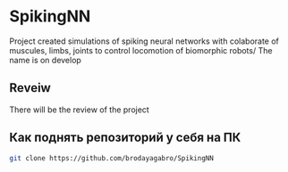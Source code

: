 # SpikingNN
Project created simulations of spiking neural networks with colaborate of muscules, limbs, joints to control locomotion of biomorphic robots/
The name is on develop

## Reveiw
There will be the review of the project

## Как поднять репозиторий у себя на ПК
```bash
git clone https://github.com/brodayagabro/SpikingNN
```

